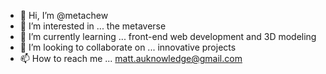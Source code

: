 - 👋 Hi, I’m @metachew
- 👀 I’m interested in ... the metaverse
- 🌱 I’m currently learning ... front-end web development and 3D modeling
- 💞️ I’m looking to collaborate on ... innovative projects
- 📫 How to reach me ... matt.auknowledge@gmail.com
